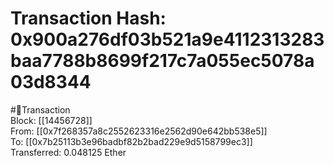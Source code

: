 
Transaction Hash: 0x900a276df03b521a9e4112313283baa7788b8699f217c7a055ec5078a03d8344
====================================================================================
  
#💸Transaction  
Block: [[14456728]]  
From: [[0x7f268357a8c2552623316e2562d90e642bb538e5]]  
To: [[0x7b25113b3e96badbf82b2bad229e9d5158799ec3]]  
Transferred: 0.048125 Ether